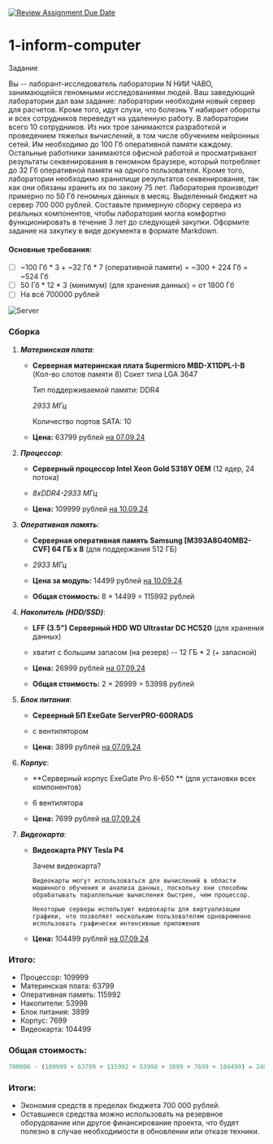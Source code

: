 [![Review Assignment Due Date](https://classroom.github.com/assets/deadline-readme-button-22041afd0340ce965d47ae6ef1cefeee28c7c493a6346c4f15d667ab976d596c.svg)](https://classroom.github.com/a/F2Ggraix)
# 1-inform-computer

Задание 

Вы -- лаборант-исследователь лаборатории N НИИ ЧАВО, занимающейся геномными исследованиями людей. Ваш заведующий лаборатории дал вам задание: лаборатории необходим новый сервер для расчетов. Кроме того, идут слухи, что болезнь Y набирает обороты и всех сотрудников переведут на удаленную работу. В лаборатории всего 10 сотрудников. Из них трое занимаются разработкой и проведением тяжелых вычислений, в том числе обучением нейронных сетей. Им необходимо до 100 Гб оперативной памяти каждому. Остальные работники занимаются офисной работой и просматривают результаты секвенирования в геномном браузере, который потребляет до 32 Гб оперативной памяти на одного пользователя. Кроме того, лаборатории необходимо хранилище результатов секвенирования, так как они обязаны хранить их по закону 75 лет. Лаборатория производит примерно по 50 Гб геномных данных в месяц. Выделенный бюджет на сервер 700 000 рублей. Составьте примерную сборку сервера из реальных компонентов, чтобы лаборатория могла комфортно функционировать в течение 3 лет до следующей закупки. Оформите задание на закупку в виде документа в формате Markdown.

#### Основные требования:
- [ ] ~100 Гб * 3 + ~32 Гб * 7 (оперативной памяти) = ~300 + 224 Гб = ~524 Гб
- [ ] 50 Гб * 12 * 3 (минимум) (для хранения данных) = от 1800 Гб
- [ ] На всё 700000 рублей

![Server](https://promka77.ru/thumb/2/PEI67n8EtbpO17AYvP2piQ/1000r/d/54984771_3.jpg)

### Сборка

1. ***Материнская плата***:  
   - **Серверная материнская плата Supermicro MBD-X11DPL-I-B** (Кол-во слотов памяти 8)
     Сокет типа LGA 3647 

     Тип поддерживаемой памяти: DDR4

     *2933 МГц*

     Количество портов SATA: 10
     
   - **Цена:** 63799 рублей [на 07.09.24](https://www.dns-shop.ru/product/1ddcfdbcd751dd14/servernaa-materinskaa-plata-supermicro-mbd-x11dpl-i-b/?utm_referrer=https%3A%2F%2Fwww.dns-shop.ru%2Fcatalog%2F17aa955316404e77%2Fservernye-materinskie-platy%2F%3Fstock%3Dnow-today-tomorrow-later-out_of_stock%26f%5B54%5D%3Dbq-br)

2. ***Процессор***:  

   - **Серверный процессор Intel Xeon Gold 5318Y OEM** (12 ядер, 24 потока)
     
   - *8хDDR4-2933 МГц*
     
   - **Цена:** 109999 рублей [на 10.09.24](https://www.dns-shop.ru/product/384c8fce6c93ed20/servernyj-processor-intel-xeon-gold-5318y-oem/)


     
3. ***Оперативная память***:  

   - **Серверная оперативная память Samsung [M393A8G40MB2-CVF] 64 ГБ x 8** (для поддержания 512 ГБ)
  
   - *2933 МГц*

   - **Цена за модуль:** 14499 рублей [на 10.09.24](https://www.dns-shop.ru/product/082fbe9e541b3332/servernaa-operativnaa-pamat-samsung-m393a8g40mb2-cvf-64-gb/)

   - **Общая стоимость:** 8 × 14499 = 115992 рублей

     

4. ***Накопитель (HDD/SSD)***:  

   - **LFF (3.5") Серверный HDD WD Ultrastar DC HC520** (для хранения данных)  

   - хватит с большим запасом (на резерв) -- 12 ГБ * 2 (+ запасной)

   - **Цена:** 26999 рублей  [на 07.09.24](https://www.dns-shop.ru/product/b044200c7152ed20/lff-35-servernyj-hdd-wd-ultrastar-dc-hc520/)
     
   - **Общая стоимость:** 2 × 26999 = 53998 рублей

     

5. ***Блок питания***:  

   - **Серверный БП ExeGate ServerPRO-600RADS** 

   - с вентилятором 

   - **Цена:** 3899 рублей [на 07.09.24](https://www.dns-shop.ru/product/527c85221b35d36c/servernyj-bp-exegate-serverpro-600rads/characteristics/)

     

6. ***Корпус***:  

   - **Серверный корпус ExeGate Pro 6-650 ** (для установки всех компонентов)  

   - 6 вентилятора

   - **Цена:** 7699 рублей [на 07.09.24](hhttps://www.dns-shop.ru/product/b70dfcfc57efc824/servernyj-korpus-exegate-pro-6-650/)

     

7. ***Видеокарта***:  

   - **Видеокарта PNY Tesla P4**

     Зачем видеокарта?

     `Видеокарты могут использоваться для вычислений в области машинного обучения и анализа данных, поскольку они способны обрабатывать параллельные вычисления быстрее, чем процессор.`

     `Некоторые серверы используют видеокарты для виртуализации графики, что позволяет нескольким пользователям одновременно использовать графически интенсивные приложения`

   - **Цена:** 104499 рублей [на 07.09.24](https://www.dns-shop.ru/product/3f3e3e9b391c3330/videokarta-pny-tesla-p4-tcsp4m-pb/characteristics/)


### Итого:
- Процессор: 109999
- Материнская плата: 63799
- Оперативная память: 115992
- Накопители: 53998
- Блок питания: 3899
- Корпус: 7699
- Видеокарта: 104499

### Общая стоимость: 

```python
700000 - (109999 + 63799 + 115992 + 53998 + 3899 + 7699 + 104499) = 240115
```

### Итоги:
- Экономия средств в пределах бюджета 700 000 рублей.
- Оставшиеся средства можно использовать на резервное оборудование или другое финансирование проекта, что будет полезно в случае необходимости в обновлении или отказе техники.

